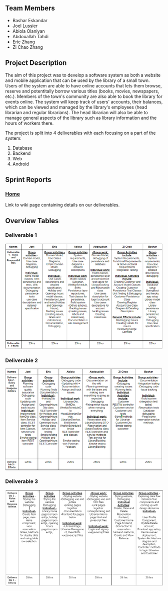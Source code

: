 ## Team Members
* Bashar Eskandar
* Joel Lussier
* Abiola Olaniyan
* Abdouallah Tahdi
* Eric Zhang
* Zi Chao Zhang

## Project Description
The aim of this project was to develop a software system as both a website and mobile application that can be used by the library of a small town. Users of the system are able to have online accounts that lets them browse, reserve and potentitally borrow various titles (books, movies, newspapers, etc.). Members of the town's community are also able to book the library for events online. The system will keep track of users' accounts, their balances, which can be viewed and managed by the library's employees (head librarian and regular librarians). The head librarian will also be able to manage general aspects of the library such as library information and the hours of workers there.

The project is split into 4 deliverables with each focusing on a part of the system:
1. Database
2. Backend
3. Web
4. Android

## Sprint Reports
### [Home](https://github.com/McGill-ECSE321-Fall2021/project-group-23/wiki)
Link to wiki page containing details on our deliverables.

## Overview Tables
### Deliverable 1
![Efforts](Documentation_Files/Efforts.PNG)
### Deliverable 2
![Efforts](Documentation_Files/EffortsD2.PNG)
### Deliverable 3
![Efforts](Documentation_Files/EffortsD3.PNG)
